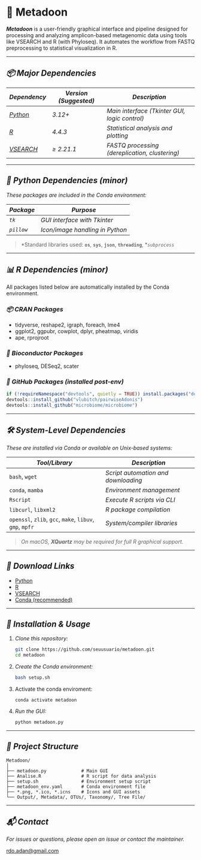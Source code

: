 # 🧪 Metadoon

***Metadoon*** is a user-friendly graphical interface and pipeline designed for processing and analyzing amplicon-based metagenomic data using tools like VSEARCH and R (with Phyloseq). It automates the workflow from FASTQ preprocessing to statistical visualization in R.

---

## *📦 Major Dependencies*

| *Dependency*                                              | *Version (Suggested)* | *Description*                                  |
| --------------------------------------------------------- | --------------------- | ---------------------------------------------- |
| *[Python](https://www.python.org/downloads/)*             | *3.12+*               | *Main interface (Tkinter GUI, logic control)*  |
| *[R](https://cran.r-project.org/)*                        | *4.4.3*               | *Statistical analysis and plotting*            |
| *[VSEARCH](https://github.com/torognes/vsearch/releases)* | *≥ 2.21.1*            | *FASTQ processing (dereplication, clustering)* |

---

## *🐍 Python Dependencies (minor)*

*These packages are included in the Conda environment:*

| *Package*  | *Purpose*                       |
| ---------- | ------------------------------- |
| *`tk`*     | *GUI interface with Tkinter*    |
| *`pillow`* | *Icon/image handling in Python* |

> \*Standard libraries used: **`os`**, **`sys`**, **`json`**, **`threading`**, \**`subprocess`*

---

## *📊 R Dependencies (minor)*

All packages listed below are automatically installed by the Conda environment.

### *📦 CRAN Packages*

* tidyverse, reshape2, igraph, foreach, lme4
* ggplot2, ggpubr, cowplot, dplyr, pheatmap, viridis
* ape, rprojroot

### *🧪 Bioconductor Packages*

* phyloseq, DESeq2, scater

### *🔧 GitHub Packages (installed post-env)*

```r
if (!requireNamespace("devtools", quietly = TRUE)) install.packages("devtools")
devtools::install_github("vlubitch/pairwiseAdonis")
devtools::install_github("microbiome/microbiome")
```

---

## *🛠️ System-Level Dependencies*

*These are installed via Conda or available on Unix-based systems:*

| *Tool/Library*                                           | *Description*                       |
| -------------------------------------------------------- | ----------------------------------- |
| `bash`, `wget`                                           | *Script automation and downloading* |
| `conda`, `mamba`                                         | *Environment management*            |
| `Rscript`                                                | *Execute R scripts via CLI*         |
| `libcurl`, `libxml2`                                     | *R package compilation*             |
| `openssl`, `zlib`, `gcc`, `make`, `libuv`, `gmp`, `mpfr` | *System/compiler libraries*         |

> *On macOS, **************XQuartz************** may be required for full R graphical support.*

---

## *🔗 Download Links*

* [Python](https://www.python.org/downloads/)
* [R](https://cran.r-project.org/)
* [VSEARCH](https://github.com/torognes/vsearch/releases)
* [Conda (recommended)](https://docs.conda.io/en/latest/)

---

## *🚀 Installation & Usage*

1. *Clone this repository:*

   ```bash
   git clone https://github.com/seuusuario/metadoon.git
   cd metadoon
   ```

2. *Create the Conda environment:*

   ```bash
   bash setup.sh
   ```

3. Activate the conda enviroment:

   ```
   conda activate metadoon
   ```

4. *Run the GUI:*

   ```bash
   python metadoon.py
   ```

---

## *📁 Project Structure*

```
Metadoon/
│
├── metadoon.py             # Main GUI
├── Analise.R               # R script for data analysis
├── setup.sh                # Environment setup script
├── metadoon_env.yaml       # Conda environment file
├── *.png, *.ico, *.icns    # Icons and GUI assets
└── Output/, Metadata/, OTUs/, Taxonomy/, Tree File/
```

---

## *📬 Contact*

*For issues or questions, please open an issue or contact the maintainer.*

[rdo.adan@gmail.com](mailto:rdo.adan@gmail.com)
